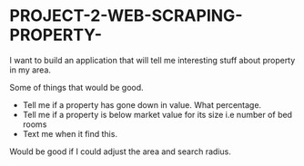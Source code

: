 # PROJECT-2-WEB-SCRAPING-PROPERTY-
I want to build an application that will tell me interesting stuff about property in my area.

Some of things that would be good. 
- Tell me if a property has gone down in value. What percentage. 
- Tell me if a property is below market value for its size  i.e number of bed rooms 
- Text me when it find this. 


Would be good if I could adjust the area and search radius. 
